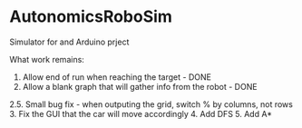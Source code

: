 # AutonomicsRoboSim
Simulator for and Arduino prject

What work remains:
1. Allow end of run when reaching the target - DONE
2. Allow a blank graph that will gather info from the robot - DONE

2.5. Small bug fix - when outputing the grid, switch % by columns, not rows
3. Fix the GUI that the car will move accordingly
4. Add DFS
5. Add A*
